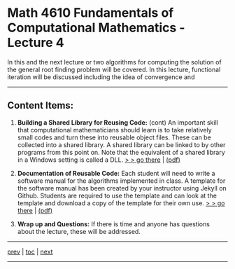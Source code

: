 # Math 4610 Fundamentals of Computational Mathematics  - Lecture 4

In this and the next lecture or two algorithms for computing the solution of
the general root finding problem will be covered. In this lecture, functional
iteration will be discussed including the idea of convergence and

<hr>

## Content Items:

  1. **Building a Shared Library for Reusing Code:** (cont) An important skill
     that computational mathematicians should learn is to take relatively small
     codes and turn these into reusable object files. These can be collected
     into a shared library. A shared library can be linked to by other programs
     from this point on. Note that the equivalent of a shared library in a
     Windows setting is called a DLL.
       [> > go there](https://jvkoebbe.github.io/math4610/lectures/lecture_04/md/shared_library_example)
       | [(pdf)](https://jvkoebbe.github.io/math4610/lectures/lecture_04/pdf/shared_library_example.pdf)

  2. **Documentation of Reusable Code:**  Each student will need to write a
     software manual for the algorithms implemented in class. A template for the
     software manual has been created by your instructor using Jekyll on Github.
     Students are required to use the template and can look at the template and
     download a copy of the template for their own use.
       [> > go there](https://jvkoebbe.github.io/math4610/lecture_02/html/software_manual_template)
       | [(pdf)](https://jvkoebbe.github.io/math4610/lecture_02/pdf/software_template_manual.pdf)

  3. **Wrap up and Questions:**  If there is time and anyone has questions about
     the lecture, these will be addressed.

---

[prev](https://jvkoebbe.github.io/math4610/lectures/lecture_03/md/lecture_03) |
[toc](https://jvkoebbe.github.io/math4610/lectures/toc_lectures) |
[next](https://jvkoebbe.github.io/math4610/lectures/lecture_05/md/lecture_05)

---
